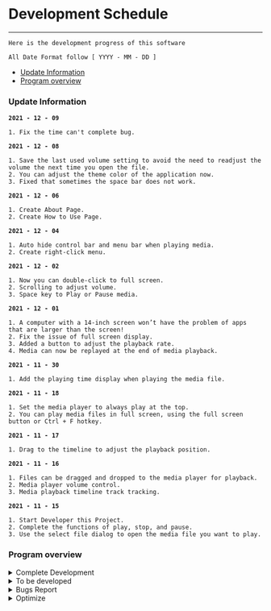 # Development Schedule
---
```
Here is the development progress of this software

All Date Format follow [ YYYY - MM - DD ]
```

- [Update Information](#update-information)
- [Program overview](#program-overview)

### Update Information
**`2021 - 12 - 09`**
```
1. Fix the time can't complete bug.
```
**`2021 - 12 - 08`**
```
1. Save the last used volume setting to avoid the need to readjust the volume the next time you open the file.
2. You can adjust the theme color of the application now.
3. Fixed that sometimes the space bar does not work.
```
**`2021 - 12 - 06`**
```
1. Create About Page.
2. Create How to Use Page.
```
**`2021 - 12 - 04`**
```
1. Auto hide control bar and menu bar when playing media.
2. Create right-click menu.
```
**`2021 - 12 - 02`**
```
1. Now you can double-click to full screen.
2. Scrolling to adjust volume.
3. Space key to Play or Pause media.
```
**`2021 - 12 - 01`**
```
1. A computer with a 14-inch screen won’t have the problem of apps that are larger than the screen! 
2. Fix the issue of full screen display.
3. Added a button to adjust the playback rate.
4. Media can now be replayed at the end of media playback.
```
**`2021 - 11 - 30`**
```
1. Add the playing time display when playing the media file.
```
**`2021 - 11 - 18`**
```
1. Set the media player to always play at the top.
2. You can play media files in full screen, using the full screen button or Ctrl + F hotkey.
```
**`2021 - 11 - 17`**
```
1. Drag to the timeline to adjust the playback position.
```
**`2021 - 11 - 16`**
```
1. Files can be dragged and dropped to the media player for playback.
2. Media player volume control.
3. Media playback timeline track tracking.
```
**`2021 - 11 - 15`**
``` 
1. Start Developer this Project.
2. Complete the functions of play, stop, and pause.
3. Use the select file dialog to open the media file you want to play.
```

### Program overview


<details>
   <summary> Complete Development </summary>

 `The progress of the software has been developed`

| DATE | CONTENT |REMARK|
|:---:|:---:|:---:|
|`2021 - 11 - 15`|Start Developer this Project||
|`2021 - 11 - 15`|Complete the necessary functions of the player||
|`2021 - 11 - 15`|Choose the file to open by system dialog||
|`2021 - 11 - 16`|Play media by drag and drop||
|`2021 - 11 - 16`|Volume control||
|`2021 - 11 - 16`|Time track tracking during playback||
|`2021 - 11 - 17`|Drag to adjust playback position||
|`2021 - 11 - 18`|Pop Up function||
|`2021 - 11 - 18`|Full screen function||
|`2021 - 11 - 30`|Finished Development [issues #7](https://github.com/SeeChen/TermProject_MediaPlayer/issues/7)||
|`2021 - 12 - 01`|Fixed [issues #6](https://github.com/SeeChen/TermProject_MediaPlayer/issues/6)||
|`2021 - 12 - 01`|Fixed [issues #2](https://github.com/SeeChen/TermProject_MediaPlayer/issues/2)||
|`2021 - 12 - 01`|Finished Development [issues #10](https://github.com/SeeChen/TermProject_MediaPlayer/issues/10)||
|`2021 - 12 - 01`|Add replay function||
|`2021 - 12 - 02`|Complete Function [issues #11](https://github.com/SeeChen/TermProject_MediaPlayer/issues/11)|New Bugs Found [issues #13](https://github.com/SeeChen/TermProject_MediaPlayer/issues/13)|
|`2021 - 12 - 02`|Complete Function [issues #15](https://github.com/SeeChen/TermProject_MediaPlayer/issues/11)||
|`2021 - 12 - 02`|Space to Play and pause||
|`2021 - 12 - 04`|Finished Development [issues #5](https://github.com/SeeChen/TermProject_MediaPlayer/issues/5)||
|`2021 - 12 - 04`|Create Right-Click menu||
|`2021 - 12 - 06`|Create About page||
|`2021 - 12 - 06`|Create How to Use page||
|`2021 - 12 - 08`|Save volume settings||
|`2021 - 12 - 08`|Adjust theme color||
|`2021 - 12 - 08`|Fix Space bar Problem||
|`2021 - 12 - 09`||Fixed [issues #12](https://github.com/SeeChen/TermProject_MediaPlayer/issues/12)||

</details>

<details>
   <summary> To be developed </summary>


  `Features waiting to be developed`

| DATE | CONTENT |REMARK|STATUS|
|:---:|:--:|:---:|:---:|
| `2021 - 12 - 08` |Record the history playing|[issues #3](https://github.com/SeeChen/TermProject_MediaPlayer/issues/3)|![In Progress](https://img.shields.io/badge/IN%20PROGRESS-yellow?style=flat)|
| `2021 - 11 - 20` |队列文件夹里的视频|[issues #4](https://github.com/SeeChen/TermProject_MediaPlayer/issues/4)|![Pending](https://img.shields.io/badge/PENDING-red?style=flat)|
| `2021 - 11 - 30` |时间条显示数字时间|[issues #7](https://github.com/SeeChen/TermProject_MediaPlayer/issues/7)|![Complete](https://img.shields.io/badge/COMPLETE-sussex?style=flat)|
| `2021 - 12 - 01` |可调节播放速度|[issues #10](https://github.com/SeeChen/TermProject_MediaPlayer/issues/10)|![Complete](https://img.shields.io/badge/COMPLETE-sussex?style=flat)|
| `2021 - 12 - 02` |双击全屏|[issues #11](https://github.com/SeeChen/TermProject_MediaPlayer/issues/11)|![Completa](https://img.shields.io/badge/COMPLETE-sussex?style=flat)|
| `2021 - 12 - 02` |滑鼠滚轮调整音量|[issues #15](https://github.com/SeeChen/TermProject_MediaPlayer/issues/15)|![Completa](https://img.shields.io/badge/COMPLETE-sussex?style=flat)|
| `2021 - 12 - 04` |全拼播放的时候自动隐藏控制栏|[issues #5](https://github.com/SeeChen/TermProject_MediaPlayer/issues/5)|![Pending](https://img.shields.io/badge/COMPLETE-sussex?style=flat)|

 <!--在这里添加你想要的新功能，按照下面这样写

| `2021 - MM - DD` | 你想要的功能 | (这里不用管) | ![Pending](https://img.shields.io/badge/PENDING-red?style=flat)|

按照上面复制就可以了吖  (^・ω・^ )-->
   
</details>


<details>
   <summary> Bugs Report </summary>

  `Bugs waiting to be fixed`

| DATE | CONTENT |REMARK|STATUS|
|:---:|:--:|:---:|:---:|
| `2021 - 11 - 10`|有些视频没有画面只有声音，有些视频无法播放|[issues #1](https://github.com/SeeChen/TermProject_MediaPlayer/issues/1)|![Pending](https://img.shields.io/badge/PENDING-red?style=flat)|
|`2021 - 12 - 01`|使用 ESC 键关闭全屏后，下次进入全屏需要点击两次|[issues #2](https://github.com/SeeChen/TermProject_MediaPlayer/issues/2)|![Fixed](https://img.shields.io/badge/FIXED-sussex?style=flat)|
|`2021 - 12 - 01`|当用户屏幕较小的时候，初始显示会超出电脑屏幕|[issues #6](https://github.com/SeeChen/TermProject_MediaPlayer/issues/6)|![Fixed](https://img.shields.io/badge/FIXED-sussex?style=flat)|
|`2021 - 12 - 02`|双击屏幕的时候，会先暂停然后继续播放|[issues #13](https://github.com/SeeChen/TermProject_MediaPlayer/issues/13)|![Pending](https://img.shields.io/badge/PENDING-red?style=flat)|
|`2021 - 12 - 02`|双击屏幕全屏后，控件会被选中|[issues #16](https://github.com/SeeChen/TermProject_MediaPlayer/issues/16)|![Pending](https://img.shields.io/badge/PENDING-red?style=flat)|
|`2021 - 12 - 06`|音频在倍速播放的时候失真|[issues #18](https://github.com/SeeChen/TermProject_MediaPlayer/issues/18)|![Pending](https://img.shields.io/badge/PENDING-red?style=flat)|
|`2021 - 12 - 07`|在拖动进度条和音量条的时候，依然自动隐藏控制栏|[issues #19](https://github.com/SeeChen/TermProject_MediaPlayer/issues/19)|![Pending](https://img.shields.io/badge/PENDING-red?style=flat)|
|`2021 - 12 - 07`|暂停视频选择后，屏幕中间的播放按钮不会改变并隐藏|[issues #20](https://github.com/SeeChen/TermProject_MediaPlayer/issues/20)|![Pending](https://img.shields.io/badge/PENDING-red?style=flat)|
|`2021 - 12 - 09`|有时播放完成后，时间显示还差一秒钟|[issues #12](https://github.com/SeeChen/TermProject_MediaPlayer/issues/12)|![Pending](https://img.shields.io/badge/FIXED-sussex?style=flat)|

 <!--要是你发现什么 bug 的话，也可以在下面写哟

| `2021 - MM - DD` | 发现的 bug | (这里不用管) | ![Pending](https://img.shields.io/badge/PENDING-red?style=flat)|

按照上面复制就可以了吖   (⁎˃ᆺ˂)-->  
 
</details>


<details>
   <summary> Optimize </summary>
   
`Some Problems to be optimized`
   
| DATE | CONTENT |REMARK|STATUS|
|:---:|:--:|:---:|:---:|
|`2021 - 12 - 06`|播放媒体时占用内存过高|[issues #17](https://github.com/SeeChen/TermProject_MediaPlayer/issues/17)|![Pending](https://img.shields.io/badge/PENDING-red?style=flat)|
|`2021 - 12 - 08`|打开关于和教程的时候，整个应用会卡顿|[issues #21](https://github.com/SeeChen/TermProject_MediaPlayer/issues/21)|![Pending](https://img.shields.io/badge/PENDING-red?style=flat)|
   
</details>

<!-- Label for to developer -->
<!--![Completa](https://img.shields.io/badge/COMPLETE-sussex?style=flat)--><!--complete the function development-->
<!--![In Progress](https://img.shields.io/badge/IN%20PROGRESS-yellow?style=flat)--><!--already know and wating to development-->
<!--![Pending](https://img.shields.io/badge/PENDING-red?style=flat)--><!--new request-->

<!-- Label for bugs -->
<!--![Fixed](https://img.shields.io/badge/FIXED-sussex?style=flat)--><!--bug fixed-->
<!--![In Progress](https://img.shields.io/badge/IN%20PROGRESS-yellow?style=flat)--><!--bugs watting to fix-->
<!--![Pending](https://img.shields.io/badge/PENDING-red?style=flat)--><!--new bugs report-->

<!-- Label for optimizing -->
<!--![Optimized](https://img.shields.io/badge/OPTIMIZED-sussex?style=flat)--><!--already optimized-->
<!--![Optimizing](https://img.shields.io/badge/OPTIMIZING-yellow?style=flat)--><!--Optimizing-->
<!--![Pending](https://img.shields.io/badge/PENDING-red?style=flat)--><!--new issues found-->

